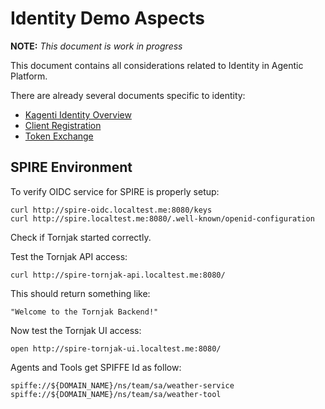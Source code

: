 # Identity Demo Aspects

**NOTE:** *This document is work in progress*

This document contains all considerations related to Identity in Agentic Platform.

There are already several documents specific to identity:

* [Kagenti Identity Overview](./2025-10.Kagenti-Identity.pdf)
* [Client Registration](../kagenti/examples/identity/kagenti_client_registration/README.md)
* [Token Exchange](../kagenti/examples/identity/token_exchange.md)

## SPIRE Environment

To verify OIDC service for SPIRE is properly setup:

```shell
curl http://spire-oidc.localtest.me:8080/keys
curl http://spire.localtest.me:8080/.well-known/openid-configuration
```

Check if Tornjak started correctly.

Test the Tornjak API access:

```shell
curl http://spire-tornjak-api.localtest.me:8080/
```

This should return something like:

```console
"Welcome to the Tornjak Backend!"
```

Now test the Tornjak UI access:

```shell
open http://spire-tornjak-ui.localtest.me:8080/
```

Agents and Tools get SPIFFE Id as follow:

```console
spiffe://${DOMAIN_NAME}/ns/team/sa/weather-service
spiffe://${DOMAIN_NAME}/ns/team/sa/weather-tool
```
